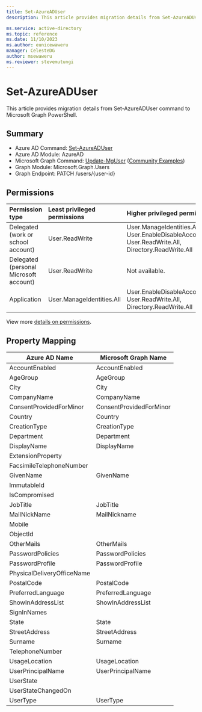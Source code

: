 ```yaml
---
title: Set-AzureADUser
description: This article provides migration details from Set-AzureADUser command to Microsoft Graph PowerShell.

ms.service: active-directory
ms.topic: reference
ms.date: 11/10/2023
ms.author: eunicewaweru
manager: CelesteDG
author: msewaweru
ms.reviewer: stevemutungi
---
```


# Set-AzureADUser

This article provides migration details from Set-AzureADUser command to Microsoft Graph PowerShell.

## Summary

+ Azure AD Command: [Set-AzureADUser](/powershell/module/azuread/set-azureaduser)
+ Azure AD Module: AzureAD
+ Microsoft Graph Command: [Update-MgUser](/powershell/module/microsoft.graph.users/update-mguser) ([Community Examples](https://github.com/orgs/msgraph/discussions?discussions_q=Update-MgUser))
+ Graph Module: Microsoft.Graph.Users
+ Graph Endpoint:  PATCH  /users/{user-id}

## Permissions

|Permission type|Least privileged permissions|Higher privileged permissions|
|:---|:---|:---|
|Delegated (work or school account)|User.ReadWrite|User.ManageIdentities.All, User.EnableDisableAccount.All, User.ReadWrite.All, Directory.ReadWrite.All|
|Delegated (personal Microsoft account)|User.ReadWrite|Not available.|
|Application|User.ManageIdentities.All|User.EnableDisableAccount.All, User.ReadWrite.All, Directory.ReadWrite.All|

View more [details on permissions](/graph/api/user-update#permissions).

## Property Mapping

|Azure AD Name|Microsoft Graph Name|
|---|---|
|AccountEnabled|AccountEnabled|
|AgeGroup|AgeGroup|
|City|City|
|CompanyName|CompanyName|
|ConsentProvidedForMinor|ConsentProvidedForMinor|
|Country|Country|
|CreationType|CreationType|
|Department|Department|
|DisplayName|DisplayName|
|ExtensionProperty||
|FacsimileTelephoneNumber||
|GivenName|GivenName|
|ImmutableId||
|IsCompromised||
|JobTitle|JobTitle|
|MailNickName|MailNickname|
|Mobile||
|ObjectId||
|OtherMails|OtherMails|
|PasswordPolicies|PasswordPolicies|
|PasswordProfile|PasswordProfile|
|PhysicalDeliveryOfficeName||
|PostalCode|PostalCode|
|PreferredLanguage|PreferredLanguage|
|ShowInAddressList|ShowInAddressList|
|SignInNames||
|State|State|
|StreetAddress|StreetAddress|
|Surname|Surname|
|TelephoneNumber||
|UsageLocation|UsageLocation|
|UserPrincipalName|UserPrincipalName|
|UserState||
|UserStateChangedOn||
|UserType|UserType|
